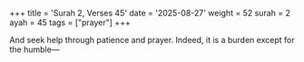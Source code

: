 +++
title = 'Surah 2, Verses 45'
date = '2025-08-27'
weight = 52
surah = 2
ayah = 45
tags = ["prayer"]
+++

And seek help through patience and prayer. Indeed, it is a burden except for the humble—